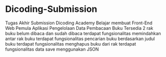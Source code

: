 # Dicoding-Submission
Tugas Akhir Submission Dicoding Academy 
Belajar membuat Front-End Web Pemula
Aplikasi Pengelolaan Data Pembacaan Buku
Tersedia 2 rak buku belum dibaca dan sudah dibaca
terdapat fungsionalitas memindahkan antar rak buku
terdapat fungsionalitas pencarian buku berdasarkan judul buku
terdapat fungsionalitas menghapus buku dari rak
terdapat fungsionalitas data save menggunakan JSON
